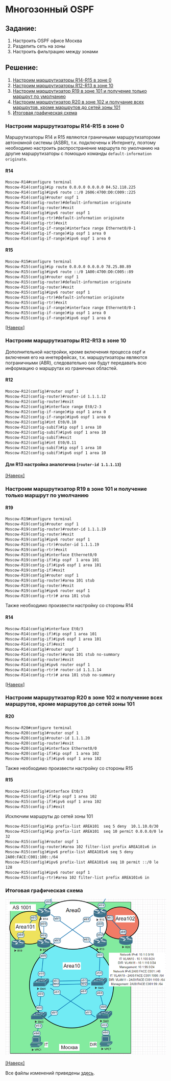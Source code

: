 # Многозонный OSPF
## Задание:
1. Настроить OSPF офисе Москва
2. Разделить сеть на зоны
3. Настроить фильтрацию между зонами
## Решение:
1. [Настроим маршрутизаторы R14-R15 в зоне 0](https://github.com/GAFisher/otus-network-engineer/blob/main/homework_15/README.md#настроим-маршрутизаторы-r14-r15-в-зоне-0)
2. [Настроим маршрутизаторы R12-R13 в зоне 10](https://github.com/GAFisher/otus-network-engineer/blob/main/homework_15/README.md#настроим-маршрутизаторы-r12-r13-в-зоне-10)
3. [Настроим маршрутизатор R19 в зоне 101 и получение только маршрут по умолчанию](https://github.com/GAFisher/otus-network-engineer/blob/main/homework_15/README.md#настроим-маршрутизатор-r19-в-зоне-101-и-получение-только-маршрут-по-умолчанию)
4. [Настроим маршрутизатор R20 в зоне 102 и получание всех маршрутов, кроме маршрутов до сетей зоны 101](https://github.com/GAFisher/otus-network-engineer/blob/main/homework_15/README.md#настроим-маршрутизатор-r20-в-зоне-102-и-получание-всех-маршрутов-кроме-маршрутов-до-сетей-зоны-101)
5. [Итоговая графическая схема](https://github.com/GAFisher/otus-network-engineer/blob/main/homework_15/README.md#итоговая-графическая-схема)
### Настроим маршрутизаторы R14-R15 в зоне 0
Маршрутизаторы R14 и R15 являются граничными маршрутизатороми автономной системы (ASBR), т.к. подключены к Интернету, поэтому необходимо настроить распространение маршрута по умолчанию на другие маршрутизаторы с помощью команды ```default-information originate```. 
#### R14
```
Moscow-R14#configure terminal
Moscow-R14(config)#ip route 0.0.0.0 0.0.0.0 84.52.118.225
Moscow-R14(config)#ipv6 route ::/0 2606:4700:D0:C009::225
Moscow-R14(config)#router ospf 1 
Moscow-R14(config-router)#default-information originate 
Moscow-R14(config-router)#exit
Moscow-R14(config)#ipv6 router ospf 1
Moscow-R14(config-rtr)#default-information originate 
Moscow-R14(config-rtr)#exit
Moscow-R14(config-if-range)#interface range Ethernet0/0-1
Moscow-R14(config-if-range)#ip ospf 1 area 0
Moscow-R14(config-if-range)#ipv6 ospf 1 area 0
```
#### R15
```
Moscow-R15#configure terminal
Moscow-R15(config)#ip route 0.0.0.0 0.0.0.0 78.25.80.89
Moscow-R15(config)#ipv6 route ::/0 1A00:4700:D0:C005::89
Moscow-R15(config)#router ospf 1 
Moscow-R15(config-router)#default-information originate 
Moscow-R15(config-router)#exit
Moscow-R15(config)#ipv6 router ospf 1
Moscow-R15(config-rtr)#default-information originate 
Moscow-R15(config-rtr)#exit
Moscow-R15(config-if-range)#interface range Ethernet0/0-1
Moscow-R15(config-if-range)#ip ospf 1 area 0
Moscow-R15(config-if-range)#ipv6 ospf 1 area 0
```
[[Наверх]](https://github.com/GAFisher/otus-network-engineer/blob/main/homework_15/README.md#многозонный-ospf)
### Настроим маршрутизаторы R12-R13 в зоне 10
Дополнительной настройки, кроме включения процесса ospf и включения его на инетерфейсах, т.к. маршрутизаторы являются пограничными (ABR), следовательно они будут передавать всю информацию о маршрутах из граничных областей. 
#### R12
```
Moscow-R12(config)#router ospf 1
Moscow-R12(config-router)#router-id 1.1.1.12
Moscow-R12(config-router)#exit
Moscow-R12(config)#interface range Et0/2-3
Moscow-R12(config-if-range)#ip ospf 1 area 0 
Moscow-R12(config-if-range)#ipv6 ospf 1 area 0
Moscow-R12(config)#int Et0/0.10                
Moscow-R12(config-subif)#ip ospf 1 area 10
Moscow-R12(config-subif)#ipv6 ospf 1 area 10
Moscow-R12(config-subif)#exit               
Moscow-R12(config)#int Et0/0.11       
Moscow-R12(config-subif)#ip ospf 1 area 10  
Moscow-R12(config-subif)#ipv6 ospf 1 area 10
```
#### Для R13 настройка аналогична (```router-id 1.1.1.13```)
[[Наверх]](https://github.com/GAFisher/otus-network-engineer/blob/main/homework_15/README.md#многозонный-ospf)
### Настроим маршрутизатор R19 в зоне 101 и получение только маршрут по умолчанию
#### R19
```
Moscow-R19#configure terminal
Moscow-R19(config)#router ospf 1
Moscow-R19(config-router)#router-id 1.1.1.19
Moscow-R19(config-router)#exit
Moscow-R19(config)#ipv6 router ospf 1
Moscow-R19(config-rtr)#router-id 1.1.1.19
Moscow-R19(config-rtr)#exit
Moscow-R19(config)#interface Ethernet0/0
Moscow-R19(config-if)#ip ospf  1 area 101 
Moscow-R19(config-if)#ipv6 ospf 1 area 101
Moscow-R19(config-if)#exit
Moscow-R19(config)#router ospf 1 
Moscow-R19(config-router)#area 101 stub 
Moscow-R19(config-router)#exit
Moscow-R19(config)#ipv6 router ospf 1
Moscow-R19(config-rtr)# area 101 stub
```
Также необходимо произвести настройку со стороны R14
#### R14
```
Moscow-R14(config)#interface Et0/3
Moscow-R14(config-if)#ip ospf 1 area 101 
Moscow-R14(config-if)#ipv6 ospf 1 area 101
Moscow-R14(config-if)#exit
Moscow-R14(config)#router ospf 1
Moscow-R14(config-router)#area 101 stub no-summary
Moscow-R14(config-router)#exit
Moscow-R14(config)#ipv6 router ospf 1
Moscow-R14(config-rtr)# router-id 1.1.1.14
Moscow-R14(config-rtr)# area 101 stub no-summary
```
[[Наверх]](https://github.com/GAFisher/otus-network-engineer/blob/main/homework_15/README.md#многозонный-ospf)
### Настроим маршрутизатор R20 в зоне 102 и получение всех маршрутов, кроме маршрутов до сетей зоны 101
#### R20
```
Moscow-R20#configure terminal
Moscow-R20(config)#router ospf 1 
Moscow-R20(config)#router-id 1.1.1.20
Moscow-R20(config-router)#exit
Moscow-R20(config)#interface Ethernet0/0
Moscow-R20(config-if)#ip ospf  1 area 102
Moscow-R20(config-if)#ipv6 ospf 1 area 102

```
Также необходимо произвести настройку со стороны R15
#### R15
```
Moscow-R15(config)#interface Et0/3
Moscow-R15(config-if)#ip ospf 1 area 102
Moscow-R15(config-if)#ipv6 ospf 1 area 102
Moscow-R15(config-if)#exit
```
Исключим маршруты до сетей зоны 101
```
Moscow-R15(config)#ip prefix-list AREA101  seq 5 deny  10.1.10.0/30 
Moscow-R15(config)#ip prefix-list AREA101  seq 10 permit 0.0.0.0/0 le 32
Moscow-R15(config)#router ospf 1 
Moscow-R15(config-router)#area 102 filter-list prefix AREA101v6 in
Moscow-R15(config)#ipv6 prefix-list AREA101v6 seq 5 deny 2A00:FACE:C001:100::/64
Moscow-R15(config)#ipv6 prefix-list AREA101v6 seq 10 permit ::/0 le 128 
Moscow-R15(config)#ipv6 router ospf 1
Moscow-R15(config-rtr)#area 102 filter-list prefix AREA101v6 in
```
### Итоговая графическая схема
![](ospf_topology.PNG) 

[[Наверх]](https://github.com/GAFisher/otus-network-engineer/blob/main/homework_15/README.md#многозонный-ospf)

Все файлы изменений приведены [здесь](https://github.com/GAFisher/otus-network-engineer/tree/main/homework_15/configs).
